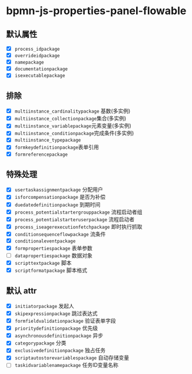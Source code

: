 # bpmn-js-properties-panel-flowable

## 默认属性

- [x] `process_idpackage`
- [x] `overrideidpackage`
- [x] `namepackage`
- [x] `documentationpackage`
- [x] `isexecutablepackage`

## 排除

- [x] `multiinstance_cardinalitypackage` 基数(多实例)
- [x] `multiinstance_collectionpackage`集合(多实例)
- [x] `multiinstance_variablepackage`元素变量(多实例)
- [x] `multiinstance_conditionpackage`完成条件(多实例)
- [x] `multiinstance_typepackage`
- [x] `formkeydefinitionpackage`表单引用
- [x] `formreferencepackage`

## 特殊处理

- [x] `usertaskassignmentpackage` 分配用户
- [x] `isforcompensationpackage` 是否为补偿
- [x] `duedatedefinitionpackage` 到期时间
- [x] `process_potentialstartergrouppackage` 流程启动者组
- [x] `process_potentialstarteruserpackage` 流程启动者
- [x] `process_iseagerexecutionfetchpackage` 即时执行抓取
- [x] `conditionsequenceflowpackage` 流条件
- [x] `conditionaleventpackage`
- [x] `formpropertiespackage` 表单参数
- [ ] `datapropertiespackage` 数据对象
- [x] `scripttextpackage` 脚本
- [x] `scriptformatpackage` 脚本格式

## 默认 attr

- [x] `initiatorpackage` 发起人
- [x] `skipexpressionpackage` 跳过表达式
- [x] `formfieldvalidationpackage` 验证表单字段
- [x] `prioritydefinitionpackage` 优先级
- [x] `asynchronousdefinitionpackage` 异步
- [x] `categorypackage` 分类
- [x] `exclusivedefinitionpackage` 独占任务
- [x] `scriptautostorevariablespackage` 自动存储变量
- [ ] `taskidvariablenamepackage` 任务ID变量名称
